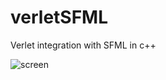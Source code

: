 # verletSFML
Verlet integration with SFML in c++

![screen](https://github.com/user-attachments/assets/3e7c964c-b9d2-4db4-8d0d-2243415b062e)
